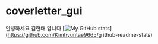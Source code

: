 # coverletter_gui
안녕하세요 
김현태 입니다 
[![My GitHub stats](https://githubreadmestats.vercel.app/api?username=Kimhyuntae9665)](https://github.com/Kimhyuntae9665/g
ithub-readme-stats)